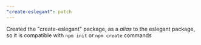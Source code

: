 ```yaml
---
"create-eslegant": patch
---
```


Created the "create-eslegant" package, as a _alias_ to the eslegant package, so it is compatible with `npm init` or `npm create` commands
